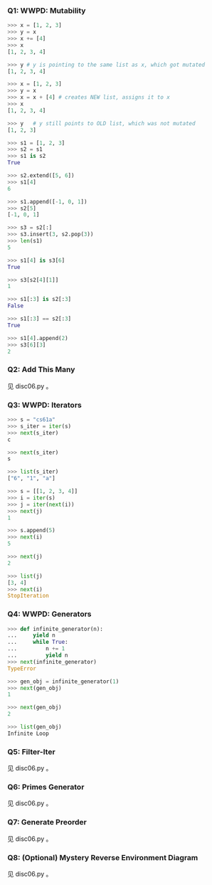 ### Q1: WWPD: Mutability

```python
>>> x = [1, 2, 3]
>>> y = x
>>> x += [4]
>>> x
[1, 2, 3, 4]

>>> y # y is pointing to the same list as x, which got mutated
[1, 2, 3, 4]

>>> x = [1, 2, 3]
>>> y = x
>>> x = x + [4] # creates NEW list, assigns it to x
>>> x
[1, 2, 3, 4]

>>> y   # y still points to OLD list, which was not mutated
[1, 2, 3]

>>> s1 = [1, 2, 3]
>>> s2 = s1
>>> s1 is s2
True

>>> s2.extend([5, 6])
>>> s1[4]
6

>>> s1.append([-1, 0, 1])
>>> s2[5]
[-1, 0, 1]

>>> s3 = s2[:]
>>> s3.insert(3, s2.pop(3))
>>> len(s1)
5

>>> s1[4] is s3[6]
True

>>> s3[s2[4][1]]
1

>>> s1[:3] is s2[:3]
False

>>> s1[:3] == s2[:3]
True

>>> s1[4].append(2)
>>> s3[6][3]
2
```

### Q2: Add This Many
见 disc06.py 。

### Q3: WWPD: Iterators

```python
>>> s = "cs61a"
>>> s_iter = iter(s)
>>> next(s_iter)
c

>>> next(s_iter)
s

>>> list(s_iter)
["6", "1", "a"]

>>> s = [[1, 2, 3, 4]]
>>> i = iter(s)
>>> j = iter(next(i))
>>> next(j)
1

>>> s.append(5)
>>> next(i)
5

>>> next(j)
2

>>> list(j)
[3, 4]
>>> next(i)
StopIteration
```

### Q4: WWPD: Generators

```python
>>> def infinite_generator(n):
...     yield n
...     while True:
...     	n += 1
...     	yield n
>>> next(infinite_generator)
TypeError

>>> gen_obj = infinite_generator(1)
>>> next(gen_obj)
1

>>> next(gen_obj)
2

>>> list(gen_obj)
Infinite Loop
```

### Q5: Filter-Iter
见 disc06.py 。

### Q6: Primes Generator
见 disc06.py 。

### Q7: Generate Preorder
见 disc06.py 。

### Q8: (Optional) Mystery Reverse Environment Diagram
见 disc06.py 。
